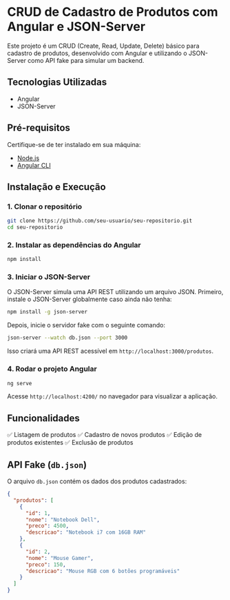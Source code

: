 # CRUD de Cadastro de Produtos com Angular e JSON-Server

Este projeto é um CRUD (Create, Read, Update, Delete) básico para cadastro de produtos, desenvolvido com Angular e utilizando o JSON-Server como API fake para simular um backend.

## Tecnologias Utilizadas
- Angular
- JSON-Server

## Pré-requisitos
Certifique-se de ter instalado em sua máquina:
- [Node.js](https://nodejs.org/)
- [Angular CLI](https://angular.io/cli)

## Instalação e Execução
### 1. Clonar o repositório
```sh
git clone https://github.com/seu-usuario/seu-repositorio.git
cd seu-repositorio
```

### 2. Instalar as dependências do Angular
```sh
npm install
```

### 3. Iniciar o JSON-Server
O JSON-Server simula uma API REST utilizando um arquivo JSON. Primeiro, instale o JSON-Server globalmente caso ainda não tenha:
```sh
npm install -g json-server
```
Depois, inicie o servidor fake com o seguinte comando:
```sh
json-server --watch db.json --port 3000
```
Isso criará uma API REST acessível em `http://localhost:3000/produtos`.

### 4. Rodar o projeto Angular
```sh
ng serve
```
Acesse `http://localhost:4200/` no navegador para visualizar a aplicação.

## Funcionalidades
✅ Listagem de produtos
✅ Cadastro de novos produtos
✅ Edição de produtos existentes
✅ Exclusão de produtos

## API Fake (`db.json`)
O arquivo `db.json` contém os dados dos produtos cadastrados:
```json
{
  "produtos": [
    {
      "id": 1,
      "nome": "Notebook Dell",
      "preco": 4500,
      "descricao": "Notebook i7 com 16GB RAM"
    },
    {
      "id": 2,
      "nome": "Mouse Gamer",
      "preco": 150,
      "descricao": "Mouse RGB com 6 botões programáveis"
    }
  ]
}
```

